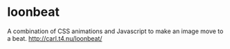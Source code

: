 # loonbeat
A combination of CSS animations and Javascript to make an image move to a beat.
http://carl.t4.nu/loonbeat/
